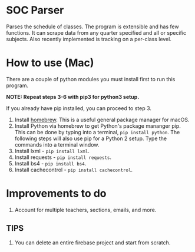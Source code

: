 # SOC Parser
Parses the schedule of classes. The program is extensible and has few functions. It can scrape data from any quarter specified and all or specific subjects. Also recently implemented is tracking on a per-class level.

# How to use (Mac)
There are a couple of python modules you must install first to run this program.

**NOTE: Repeat steps 3-6 with pip3 for python3 setup.**

If you already have pip installed, you can proceed to step 3.

1. Install [homebrew](https://brew.sh). This is a useful general package manager for macOS. 
2. Install Python via homebrew to get Python's package mananger pip. This can be done by typing into a terminal, `pip install python`. The following steps will also use pip for a Python 2 setup. Type the commands into a terminal window. 
3. Install lxml - `pip install lxml`.
4. Install requests - `pip install requests`.
5. Install bs4 - `pip install bs4`.
6. Install cachecontrol - `pip install cachecontrol`.

# Improvements to do
1. Account for multiple teachers, sections, emails, and more.

## TIPS
1. You can delete an entire firebase project and start from scratch.
